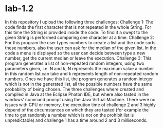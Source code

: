 # lab-1.2
In this repository I upload the following three challenges:
Challenge 1: The code finds the first character that is not repeated in the whole String. For this time the String is provided inside the code. To find it a swept to the given String is performed comparing one character at a time.
Challenge 2: For this program the user types numbers to create a list and the code sorts these numbers, also the user can ask for the median of the given list. In the code a menu is displayed so the user can decide between type a new number, get the current median or leave the execution.
Challenge 3: This program generates a list of non-repeated random integers, using two parameters given, i.e. N and k, N represents the maximum value a number in this random list can take and k represents length of non-repeated random numbers. Ones we have this list, the program generates a random integer which is not in the generated list, all the possible numbers have the same probability of being chosen.
The three challenges where created and compiled in Java at the Eclipse Photon IDE, but where also tasted in the windows’ command prompt using the Java Virtual Machine.
There were no issues with CPU or memory, the execution time of challenge 2 and 3 highly depend of the circumstances on which they are tasted (for example the time to get randomly a number which is not on the prohibit list is unpredictable) and challenge 1 has a time around 2 and 3 milliseconds.
